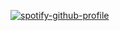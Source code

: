 [![spotify-github-profile](https://spotify-github-profile.vercel.app/api/view?uid=31j3vhzlzt3dqilopq6dqcvrc3zq&cover_image=true&theme=default&show_offline=false&background_color=121212&interchange=true)](https://spotify-github-profile.vercel.app/api/view?uid=31j3vhzlzt3dqilopq6dqcvrc3zq&redirect=true)
